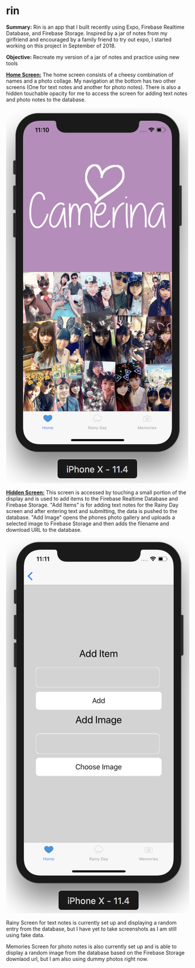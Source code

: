 # rin

**Summary:** Rin is an app that I built recently using Expo, Firebase Realtime Database, and Firebase Storage. Inspired by a jar of notes from my girlfriend and encouraged by a family friend to try out expo, I started working on this project in September of 2018. 

**Objective:** Recreate my version of a jar of notes and practice using new tools


[**Home Screen:**](screenshots/Screen%20Shot%202018-09-29%20at%2011.10.23%20PM.png)
The home screen consists of a cheesy combination of names and a photo collage. My navigation at the bottom has two other screens (One for text notes and another for photo notes). There is also a hidden touchable opacity for me to access the screen for adding text notes and photo notes to the database. 

![alt text](https://github.com/KungPaoMushu/rin/blob/master/screenshots/Screen%20Shot%202018-09-29%20at%2011.10.23%20PM.png)





[**Hidden Screen:**](https://github.com/KungPaoMushu/rin/blob/master/screenshots/Screen%20Shot%202018-09-29%20at%2011.11.25%20PM.png
)
This screen is accessed by touching a small portion of the display and is used to add items to the Firebase Realtime Database and Firebase Storage. "Add Items" is for adding text notes for the Rainy Day screen and after entering text and submitting, the data is pushed to the database. "Add Image" opens the phones photo gallery and uploads a selected image to Firebase Storage and then adds the filename and download URL to the database. 

![alt text](https://github.com/KungPaoMushu/rin/blob/master/screenshots/Screen%20Shot%202018-09-29%20at%2011.11.25%20PM.png
)


Rainy Screen for text notes is currently set up and displaying a random entry from the database, but I have yet to take screenshots as I am still using fake data.

Memories Screen for photo notes is also currently set up and is able to display a random image from the database based on the Firebase Storage downlaod url, but I am also using dummy photos right now. 

